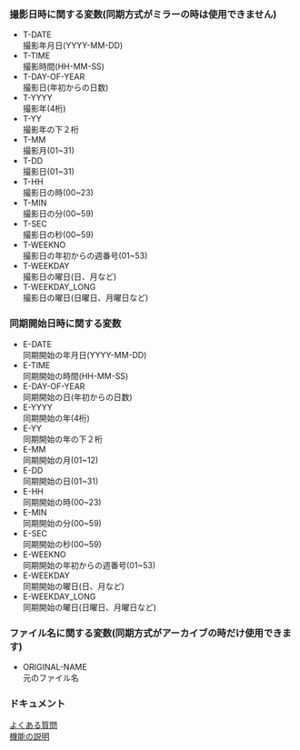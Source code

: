 ### 撮影日時に関する変数(同期方式がミラーの時は使用できません)  

- T-DATE  
撮影年月日(YYYY-MM-DD)  
- T-TIME  
撮影時間(HH-MM-SS)  
- T-DAY-OF-YEAR  
撮影日(年初からの日数)  
- T-YYYY  
撮影年(4桁)  
- T-YY  
撮影年の下２桁  
- T-MM  
撮影月(01~31)  
- T-DD  
撮影日(01~31)  
- T-HH  
撮影日の時(00~23)  
- T-MIN  
撮影日の分(00~59)  
- T-SEC  
撮影日の秒(00~59)  
- T-WEEKNO  
撮影日の年初からの週番号(01~53)  
- T-WEEKDAY  
撮影日の曜日(日、月など)  
- T-WEEKDAY_LONG  
撮影日の曜日(日曜日、月曜日など)  

### 同期開始日時に関する変数  

- E-DATE  
同期開始の年月日(YYYY-MM-DD)  
- E-TIME  
同期開始の時間(HH-MM-SS)  
- E-DAY-OF-YEAR  
同期開始の日(年初からの日数)  
- E-YYYY  
同期開始の年(4桁)  
- E-YY  
同期開始の年の下２桁  
- E-MM  
同期開始の月(01~12)  
- E-DD  
同期開始の日(01~31)  
- E-HH  
同期開始の時(00~23)  
- E-MIN  
同期開始の分(00~59)  
- E-SEC  
同期開始の秒(00~59)  
- E-WEEKNO  
同期開始の年初からの週番号(01~53)  
- E-WEEKDAY  
同期開始の曜日(日、月など)  
- E-WEEKDAY_LONG  
同期開始の曜日(日曜日、月曜日など)  

### ファイル名に関する変数(同期方式がアーカイブの時だけ使用できます)  

- ORIGINAL-NAME  
元のファイル名  

### ドキュメント  
[よくある質問](https://sentaroh.github.io/Documents/SMBSync3/SMBSync3_FAQ_JA.htm)  
[機能の説明](https://sentaroh.github.io/Documents/SMBSync3/SMBSync3_Desc_JA.htm)  
